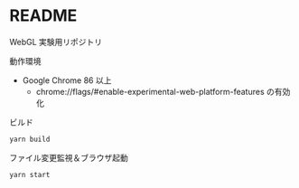 # README #

WebGL 実験用リポジトリ

動作環境

- Google Chrome 86 以上
  - chrome://flags/#enable-experimental-web-platform-features の有効化

ビルド

```sh
yarn build
```

ファイル変更監視＆ブラウザ起動

```sh
yarn start
```
